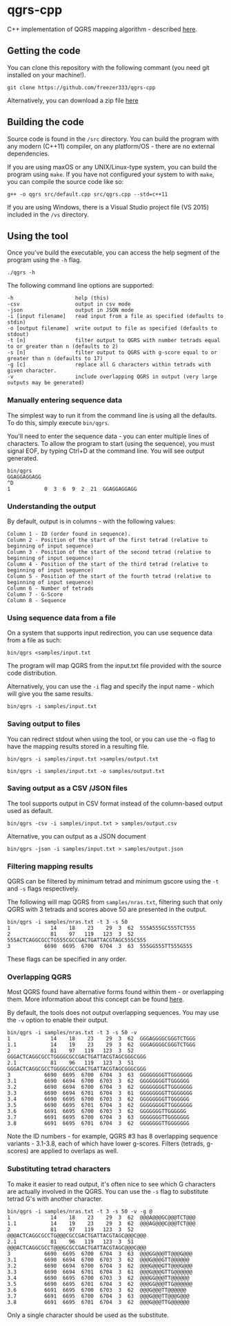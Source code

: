 # qgrs-cpp
C++ implementation of QGRS mapping algorithm - described [here](http://bioinformatics.ramapo.edu/QGRS/credits.php).

## Getting the code
You can clone this repository with the following commant (you need git installed on your machine!).
```
git clone https://github.com/freezer333/qgrs-cpp
```
Alternatively, you can download a zip file [here](https://github.com/freezer333/qgrs-cpp/archive/master.zip)

## Building the code
Source code is found in the `/src` directory.  You can build the program with any modern (C++11) compiler, on any platform/OS - there are no external dependencies.

If you are using maxOS or any UNIX/Linux-type system, you can build the program using `make`.  If you have not configured your system to with `make`, you can compile the source code like so:

```
g++ -o qgrs src/default.cpp src/qgrs.cpp --std=c++11
```

If you are using Windows, there is a Visual Studio project file (VS 2015) included in the `/vs` directory.

## Using the tool
Once you've build the executable, you can access the help segment of the program using the `-h` flag.

```
./qgrs -h
```

The following command line options are supported:

```
-h                    help (this)
-csv                  output in csv mode
-json                 output in JSON mode
-i [input filename]   read input from a file as specified (defaults to stdin)
-o [output filename]  write output to file as specified (defaults to stdout)
-t [n]                filter output to QGRS with number tetrads equal to or greater than n (defaults to 2)
-s [n]                filter output to QGRS with g-score equal to or greater than n (defaults to 17)
-g [c]                replace all G characters within tetrads with given character.
-v                    include overlapping QGRS in output (very large outputs may be generated)
```

### Manually entering sequence data
The simplest way to run it from the command line is using all the defaults.  To do this, simply execute `bin/qgrs`.  

You'll need to enter the sequence data - you can enter multiple lines of characters.  To allow the program to start (using the sequence), you must signal EOF, by typing Ctrl+D at the command line.  You will see output generated.

```
bin/qgrs
GGAGGAGGAGG
^D
1           0  3  6  9  2  21  GGAGGAGGAGG
```

### Understanding the output
By default, output is in columns - with the following values:

```
Column 1 - ID (order found in sequence).  
Column 2 - Position of the start of the first tetrad (relative to beginning of input sequence)
Column 3 - Position of the start of the second tetrad (relative to beginning of input sequence)
Column 4 - Position of the start of the third tetrad (relative to beginning of input sequence)
Column 5 - Position of the start of the fourth tetrad (relative to beginning of input sequence)
Column 6 - Number of tetrads
Column 7 - G-Score
Column 8 - Sequence
```

### Using sequence data from a file
On a system that supports input redirection, you can use sequence data from a file as such:

```
bin/qgrs <samples/input.txt
```

The program will map QGRS from the input.txt file provided with the source code distribution.

Alternatively, you can use the `-i` flag and specify the input name - which will give you the same results.

```
bin/qgrs -i samples/input.txt
```

### Saving output to files
You can redirect stdout when using the tool, or you can use the -o flag to have the mapping results stored in a resulting file.

```
bin/qgrs -i samples/input.txt >samples/output.txt
```

```
bin/qgrs -i samples/input.txt -o samples/output.txt
```

### Saving output as a CSV /JSON files
The tool supports output in CSV format instead of the column-based output used as default.

```
bin/qgrs -csv -i samples/input.txt > samples/output.csv
```

Alternative, you can output as a JSON document

```
bin/qgrs -json -i samples/input.txt > samples/output.json
```

### Filtering mapping results
QGRS can be filtered by minimum tetrad and minimum gscore using the `-t` and `-s` flags respectively.

The following will map QGRS from `samples/nras.txt`, filtering such that only QGRS with 3 tetrads and scores above 50 are presented in the output.

```
bin/qgrs -i samples/nras.txt -t 3 -s 50
1             14    18    23    29  3  62  555A555GC555TCT555
2             81    97   119   123  3  52  555ACTCAGGCGCCTG555CGCCGACTGATTACGTAGC555C555
3           6690  6695  6700  6704  3  63  555GG555TT555G555
```

These flags can be specified in any order.

### Overlapping QGRS
Most QGRS found have alternative forms found within them - or overlapping them.  More information about this concept can be found [here](http://bioinformatics.ramapo.edu/QGRS/help_overlaps.php).

By default, the tools does not output overlapping sequences.  You may use the `-v` option to enable their output.

```
bin/qgrs -i samples/nras.txt -t 3 -s 50 -v
1             14    18    23    29  3  62  GGGAGGGGCGGGTCTGGG
1.1           14    19    23    29  3  62  GGGAGGGGCGGGTCTGGG
2             81    97   119   123  3  52  GGGACTCAGGCGCCTGGGGCGCCGACTGATTACGTAGCGGGCGGG
2.1           81    96   119   123  3  51  GGGACTCAGGCGCCTGGGGCGCCGACTGATTACGTAGCGGGCGGG
3           6690  6695  6700  6704  3  63  GGGGGGGGTTGGGGGGG
3.1         6690  6694  6700  6703  3  62  GGGGGGGGTTGGGGGG
3.2         6690  6694  6700  6704  3  62  GGGGGGGGTTGGGGGGG
3.3         6690  6694  6701  6704  3  61  GGGGGGGGTTGGGGGGG
3.4         6690  6695  6700  6703  3  62  GGGGGGGGTTGGGGGG
3.5         6690  6695  6701  6704  3  62  GGGGGGGGTTGGGGGGG
3.6         6691  6695  6700  6703  3  62  GGGGGGGTTGGGGGG
3.7         6691  6695  6700  6704  3  63  GGGGGGGTTGGGGGGG
3.8         6691  6695  6701  6704  3  62  GGGGGGGTTGGGGGGG
```

Note the ID numbers - for example, QGRS #3 has 8 overlapping sequence variants - 3.1-3.8, each of which have lower g-scores.  Filters (tetrads, g-scores) are applied to overlaps as well.

### Substituting tetrad characters
To make it easier to read output, it's often nice to see which G characters are actually involved in the QGRS.  You can use the `-s` flag to substitute tetrad G's with another character.

```
bin/qgrs -i samples/nras.txt -t 3 -s 50 -v -g @
1             14    18    23    29  3  62  @@@A@@@GC@@@TCT@@@
1.1           14    19    23    29  3  62  @@@AG@@@C@@@TCT@@@
2             81    97   119   123  3  52  @@@ACTCAGGCGCCTG@@@CGCCGACTGATTACGTAGC@@@C@@@
2.1           81    96   119   123  3  51  @@@ACTCAGGCGCCT@@@GCGCCGACTGATTACGTAGC@@@C@@@
3           6690  6695  6700  6704  3  63  @@@GG@@@TT@@@G@@@
3.1         6690  6694  6700  6703  3  62  @@@G@@@GTT@@@@@@
3.2         6690  6694  6700  6704  3  62  @@@G@@@GTT@@@G@@@
3.3         6690  6694  6701  6704  3  61  @@@G@@@GTTG@@@@@@
3.4         6690  6695  6700  6703  3  62  @@@GG@@@TT@@@@@@
3.5         6690  6695  6701  6704  3  62  @@@GG@@@TTG@@@@@@
3.6         6691  6695  6700  6703  3  62  @@@G@@@TT@@@@@@
3.7         6691  6695  6700  6704  3  63  @@@G@@@TT@@@G@@@
3.8         6691  6695  6701  6704  3  62  @@@G@@@TTG@@@@@@
```

Only a single character should be used as the substitute.